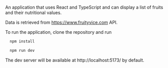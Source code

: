An application that uses React and TypeScript and can display a list of fruits and their nutritional values.

Data is retrieved from https://www.fruityvice.com API.

To run the application, clone the repository and run 
```sh
  npm install

  npm run dev
```

The dev server will be available at http://localhost:5173/ by default.
